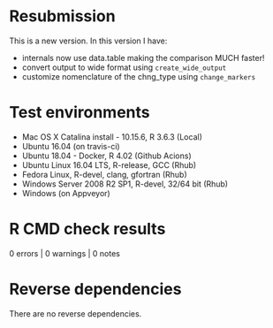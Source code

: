 # Resubmission

This is a new version. In this version I have:

* internals now use data.table making the comparison MUCH faster!
* convert output to wide format using `create_wide_output`
* customize nomenclature of the chng_type using `change_markers`

# Test environments

*  Mac OS X Catalina install - 10.15.6, R 3.6.3 (Local)
*  Ubuntu 16.04 (on travis-ci)
*  Ubuntu 18.04 - Docker, R 4.02 (Github Acions)
*  Ubuntu Linux 16.04 LTS, R-release, GCC (Rhub)
*  Fedora Linux, R-devel, clang, gfortran (Rhub)
*  Windows Server 2008 R2 SP1, R-devel, 32/64 bit (Rhub)
*  Windows (on Appveyor)

# R CMD check results

0 errors | 0 warnings | 0 notes

# Reverse dependencies

There are no reverse dependencies.
